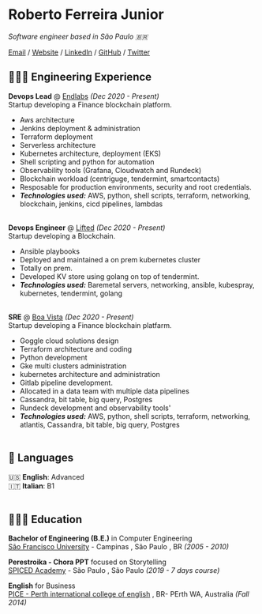# Roberto Ferreira Junior

_Software engineer based in São Paulo 🇧🇷_ <br>

[Email](mailto:hello@workwithroberto.com) / [Website](https://workwithroberto.com/) / [LinkedIn](https://www.linkedin.com/in/robeferre/) / [GitHub](https://github.com/robeferre/) / [Twitter](https://twitter.com/robeferre/) 

## 👩🏼‍💻 Engineering Experience

**Devops Lead** @ [Endlabs](https://end-labs.io/) _(Dec 2020 - Present)_ <br>
Startup developing a Finance blockchain platform.
  - Aws architecture
  - Jenkins deployment & administration
  - Terraform deployment
  - Serverless architecture
  - Kubernetes architecture, deployment (EKS)
  - Shell scripting and python for automation
  - Observability tools (Grafana, Cloudwatch and Rundeck)
  - Blockchain workload (centriguge, tendermint, smartcontacts)
  - Resposable for production environments, security and root credentials.
  - **_Technologies used:_** AWS, python, shell scripts, terraform, networking, blockchain, jenkins, cicd pipelines, lambdas
<br><br>

**Devops Engineer** @ [Lifted](https://www.liftedinit.org/) _(Dec 2020 - Present)_ <br>
Startup developing a Blockchain.
  - Ansible playbooks
  - Deployed and maintained a on prem kubernetes cluster
  - Totally on prem.
  - Developed KV store using golang on top of tendermint.
  - **_Technologies used:_** Baremetal servers, networking, ansible, kubespray, kubernetes, tendermint, golang
<br><br>

**SRE** @ [Boa Vista](https://www.consumidorpositivo.com.br/) _(Dec 2020 - Present)_ <br>
Startup developing a Finance blockchain platfarm.
  - Goggle cloud solutions design
  - Terraform architecture and coding
  - Python development
  - Gke multi clusters administration
  - kubernetes architecture and administration
  - Gitlab pipeline development.
  - Allocated in a data team with multiple data pipelines
  - Cassandra, bit table, big query, Postgres
  - Rundeck development and observability tools'
  - **_Technologies used:_** AWS, python, shell scripts, terraform, networking, atlantis, Cassandra, bit table, big query, Postgres
<br><br>

## 💬 Languages

🇺🇸 **English**: Advanced <br>
🇮🇹 **Italian**: B1
<br><br>

## 👩🏼‍🎓 Education

**Bachelor of Engineering (B.E.)** in Computer Engineering<br>
[São Francisco University](https://www.usf.edu.br/) - Campinas , São Paulo , BR _(2005 - 2010)_ <br>

**Perestroika - Chora PPT** focused on Storytelling<br>
[SPICED Academy](https://www.perestroika.com.br/) - São Paulo , São Paulo _(2019 - 7 days course)_ <br>

**English** for Business<br>
[PICE - Perth international college of english](https://www.pice.edu/) , BR- PErth WA, Australia _(Fall 2014)_ <br>